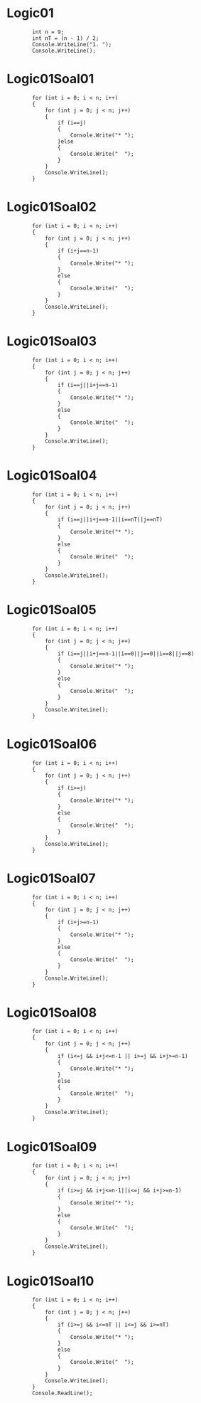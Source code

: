 # Logic01
            int n = 9;
            int nT = (n - 1) / 2;
            Console.WriteLine("1. ");
            Console.WriteLine();
            
# Logic01Soal01
            for (int i = 0; i < n; i++)
            {
                for (int j = 0; j < n; j++)
                {
                    if (i==j)
                    {
                        Console.Write("* ");
                    }else
                    {
                        Console.Write("  ");
                    }
                }
                Console.WriteLine();
            }
            
# Logic01Soal02
            for (int i = 0; i < n; i++)
            {
                for (int j = 0; j < n; j++)
                {
                    if (i+j==n-1)
                    {
                        Console.Write("* ");
                    }
                    else
                    {
                        Console.Write("  ");
                    }
                }
                Console.WriteLine();
            }
            
# Logic01Soal03
            for (int i = 0; i < n; i++)
            {
                for (int j = 0; j < n; j++)
                {
                    if (i==j||i+j==n-1)
                    {
                        Console.Write("* ");
                    }
                    else
                    {
                        Console.Write("  ");
                    }
                }
                Console.WriteLine();
            }
            
# Logic01Soal04
            for (int i = 0; i < n; i++)
            {
                for (int j = 0; j < n; j++)
                {
                    if (i==j||i+j==n-1||i==nT||j==nT)
                    {
                        Console.Write("* ");
                    }
                    else
                    {
                        Console.Write("  ");
                    }
                }
                Console.WriteLine();
            }
            
# Logic01Soal05
            for (int i = 0; i < n; i++)
            {
                for (int j = 0; j < n; j++)
                {
                    if (i==j||i+j==n-1||i==0||j==0||i==8||j==8)
                    {
                        Console.Write("* ");
                    }
                    else
                    {
                        Console.Write("  ");
                    }
                }
                Console.WriteLine();
            }

# Logic01Soal06
            for (int i = 0; i < n; i++)
            {
                for (int j = 0; j < n; j++)
                {
                    if (i>=j)
                    {
                        Console.Write("* ");
                    }
                    else
                    {
                        Console.Write("  ");
                    }
                }
                Console.WriteLine();
            }

# Logic01Soal07
            for (int i = 0; i < n; i++)
            {
                for (int j = 0; j < n; j++)
                {
                    if (i+j>=n-1)
                    {
                        Console.Write("* ");
                    }
                    else
                    {
                        Console.Write("  ");
                    }
                }
                Console.WriteLine();
            }

# Logic01Soal08
            for (int i = 0; i < n; i++)
            {
                for (int j = 0; j < n; j++)
                {
                    if (i<=j && i+j<=n-1 || i>=j && i+j>=n-1)
                    {
                        Console.Write("* ");
                    }
                    else
                    {
                        Console.Write("  ");
                    }
                }
                Console.WriteLine();
            }

# Logic01Soal09
            for (int i = 0; i < n; i++)
            {
                for (int j = 0; j < n; j++)
                {
                    if (i>=j && i+j<=n-1||i<=j && i+j>=n-1)
                    {
                        Console.Write("* ");
                    }
                    else
                    {
                        Console.Write("  ");
                    }
                }
                Console.WriteLine();
            }

# Logic01Soal10
            for (int i = 0; i < n; i++)
            {
                for (int j = 0; j < n; j++)
                {
                    if (i>=j && i<=nT || i<=j && i>=nT)
                    {
                        Console.Write("* ");
                    }
                    else
                    {
                        Console.Write("  ");
                    }
                }
                Console.WriteLine();
            }
            Console.ReadLine();
